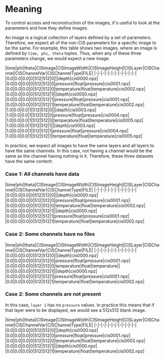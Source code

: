 # Meaning

To control access and reconstruction of the images, it's useful to look at the parameters
and how they define images.

An image is a logical collection of layers defined by a set of parameters. Therefore, we
expect all of the non-CIS parameters for a specific image to be the same. For example, this
table shows two images, where an image is defined by `time, phi, theta` tuples. Thus, when any
of these three parameters change, we would expect a new image.

|time|phi|theta|CISimage|CISImageWidth|CISImageHeight|CISLayer|CISChannel|CISChannelVar|CISChannelType|FILE|
|-|-|-|-|-|-|-|-|-|-|-|-|
|0.0|0.0|0.0|0|512|512|0|||depth|cis0000.npz|
|0.0|0.0|0.0|0|512|512|0|pressure|float|pressure|cis0001.npz|
|0.0|0.0|0.0|0|512|512|0|temperature|float|temperature|cis0002.npz|
|0.0|0.0|0.0|0|512|512|1|||depth|cis0000.npz|
|0.0|0.0|0.0|0|512|512|1|pressure|float|pressure|cis0001.npz|
|0.0|0.0|0.0|0|512|512|1|temperature|float|temperature|cis0002.npz|
|1.0|0.0|0.0|1|512|512|0|||depth|cis0003.npz|
|1.0|0.0|0.0|1|512|512|0|pressure|float|pressure|cis0004.npz|
|1.0|0.0|0.0|1|512|512|0|temperature|float|temperature|cis0005.npz|
|1.0|0.0|0.0|1|512|512|1|||depth|cis0003.npz|
|1.0|0.0|0.0|1|512|512|1|pressure|float|pressure|cis0004.npz|
|1.0|0.0|0.0|1|512|512|1|temperature|float|temperature|cis0005.npz|

In practice, we expect all images to have the same layers and all layers to have the same channels.
In this case, not having a channel would be the same as the channel having nothing in it. Therefore,
these three datasets have the same content:

### Case 1: All channels have data

|time|phi|theta|CISimage|CISImageWidth|CISImageHeight|CISLayer|CISChannel|CISChannelVar|CISChannelType|FILE|
|-|-|-|-|-|-|-|-|-|-|-|-|
|0.0|0.0|0.0|0|512|512|0|||depth|cis0000.npz|
|0.0|0.0|0.0|0|512|512|0|pressure|float|pressure|cis0001.npz|
|0.0|0.0|0.0|0|512|512|0|temperature|float|temperature|cis0002.npz|
|0.0|0.0|0.0|0|512|512|1|||depth|cis0000.npz|
|0.0|0.0|0.0|0|512|512|1|pressure|float|pressure|cis0001.npz|
|0.0|0.0|0.0|0|512|512|1|temperature|float|temperature|cis0002.npz|

### Case 2: Some channels have no files

|time|phi|theta|CISimage|CISImageWidth|CISImageHeight|CISLayer|CISChannel|CISChannelVar|CISChannelType|FILE|
|-|-|-|-|-|-|-|-|-|-|-|-|
|0.0|0.0|0.0|0|512|512|0|||depth|cis0000.npz|
|0.0|0.0|0.0|0|512|512|0|pressure|float|pressure|cis0001.npz|
|0.0|0.0|0.0|0|512|512|0|temperature|float|temperature||
|0.0|0.0|0.0|0|512|512|1|||depth|cis0000.npz|
|0.0|0.0|0.0|0|512|512|1|pressure|float|pressure|cis0001.npz|
|0.0|0.0|0.0|0|512|512|1|temperature|float|temperature|cis0002.npz|

### Case 2: Some channels are not present 

In this case, `layer 1` has no `pressure` values. In practice this means that if that layer were to be displayed, 
we would see a 512x512 blank image.

|time|phi|theta|CISimage|CISImageWidth|CISImageHeight|CISLayer|CISChannel|CISChannelVar|CISChannelType|FILE|
|-|-|-|-|-|-|-|-|-|-|-|-|
|0.0|0.0|0.0|0|512|512|0|||depth|cis0000.npz|
|0.0|0.0|0.0|0|512|512|0|pressure|float|pressure|cis0001.npz|
|0.0|0.0|0.0|0|512|512|0|temperature|float|temperature|cis0002.npz|
|0.0|0.0|0.0|0|512|512|1|||depth|cis0000.npz|
|0.0|0.0|0.0|0|512|512|1|temperature|float|temperature|cis0002.npz|

